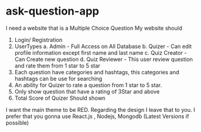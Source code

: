 # ask-question-app

I need a website that is a Multiple Choice Question
My website should
1. Login/ Registration
2. UserTypes
    a. Admin - Full Access on All Database
    b. Quizer - Can edit profile information except first name and last name
    c. Quiz Creator - Can Create new question
    d. Quiz Reviewer - This user review question and rate them from 1 star to 5 star
3. Each question have categories and hashtags, this categories and hashtags can be use for searching
4. An ability for Quizer to rate a question from 1 star to 5 star.
5. Only show question that have a rating of 3Star and above
6. Total Score of Quizer Should shown


I want the main theme to be RED. Regarding the design I leave that to you.
I prefer that you gonna use React.js , Nodejs, Mongodb (Latest Versions if possible)